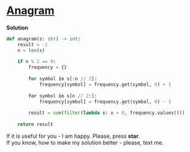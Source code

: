 # [Anagram](https://www.hackerrank.com/challenges/anagram/problem)

**Solution**
```python
def anagram(s: str) -> int:
    result = -1
    n = len(s)
    
    if n % 2 == 0:
        frequency = {}
        
        for symbol in s[:n // 2]:
            frequency[symbol] = frequency.get(symbol, 0) + 1
            
        for symbol in s[n // 2:]:
            frequency[symbol] = frequency.get(symbol, 0) - 1
            
        result = sum(filter(lambda x: x > 0, frequency.values()))
    
    return result
```

If it is useful for you - I am happy. Please, press **star**.  
If you know, how to make my solution better - please, text me.
